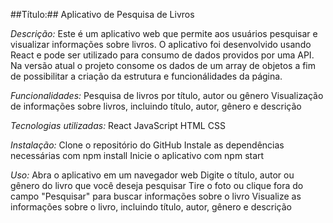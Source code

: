 ##Título:## Aplicativo de Pesquisa de Livros

*Descrição:* Este é um aplicativo web que permite aos usuários pesquisar e visualizar informações sobre livros. 
O aplicativo foi desenvolvido usando React e pode ser utilizado para consumo de dados providos por uma API.
Na versão atual o projeto consome os dados de um array de objetos a fim de possibilitar a criação da estrutura e funcionálidades da página.

*Funcionalidades:*
Pesquisa de livros por título, autor ou gênero
Visualização de informações sobre livros, incluindo título, autor, gênero e descrição


*Tecnologias utilizadas:*
React
JavaScript
HTML
CSS


*Instalação:*
Clone o repositório do GitHub
Instale as dependências necessárias com npm install
Inicie o aplicativo com npm start

*Uso:*
Abra o aplicativo em um navegador web
Digite o título, autor ou gênero do livro que você deseja pesquisar
Tire o foto ou clique fora do campo "Pesquisar" para buscar informações sobre o livro
Visualize as informações sobre o livro, incluindo título, autor, gênero e descrição

